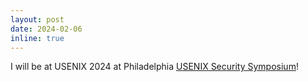 ```yaml
---
layout: post
date: 2024-02-06
inline: true
---
```

I will be at USENIX 2024 at Philadelphia [USENIX Security Symposium](https://www.usenix.org/conference/usenixsecurity24)!